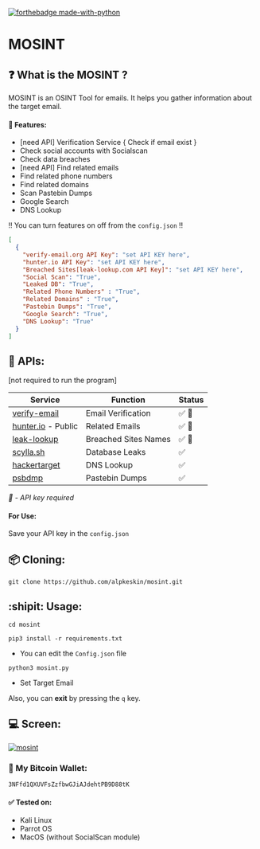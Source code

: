 [![forthebadge made-with-python](http://ForTheBadge.com/images/badges/made-with-python.svg)](https://www.python.org/)

# MOSINT


## :question: What is the MOSINT ?
MOSINT is an OSINT Tool for emails.
It helps you gather information about the target email.
#### :briefcase: Features:
  - [need API] Verification Service { Check if email exist }
  - Check social accounts with Socialscan
  - Check data breaches
  - [need API] Find related emails
  - Find related phone numbers
  - Find related domains
  - Scan Pastebin Dumps
  - Google Search
  - DNS Lookup
  
  :bangbang: You can turn features on off from the `config.json` :bangbang:
  
  ```json
  [
    {
      "verify-email.org API Key": "set API KEY here",
      "hunter.io API Key": "set API KEY here",
      "Breached Sites[leak-lookup.com API Key]": "set API KEY here",
      "Social Scan": "True",
      "Leaked DB": "True",
      "Related Phone Numbers" : "True",
      "Related Domains" : "True",
      "Pastebin Dumps": "True",
      "Google Search": "True",
      "DNS Lookup": "True"
    }
]
  ```

## :key: APIs:
[not required to run the program]

| Service | Function | Status |
|-|-|-|
| [verify-email](https://verify-email.org/) | Email Verification | :white_check_mark: :key: |
| [hunter.io](https://hunter.io/) - Public | Related Emails | :white_check_mark: :key: |
| [leak-lookup](https://leak-lookup.com/) | Breached Sites Names | :white_check_mark: :key: |
| [scylla.sh](https://scylla.sh/) | Database Leaks | :white_check_mark: |
| [hackertarget](https://hackertarget.com/) | DNS Lookup | :white_check_mark: |
| [psbdmp](https://psbdmp.ws/) | Pastebin Dumps | :white_check_mark: |

*:key: - API key required* 

#### For Use:
Save your API key in the `config.json`


## :package: Cloning:
`git clone https://github.com/alpkeskin/mosint.git`

## :shipit: Usage:
`cd mosint`

`pip3 install -r requirements.txt`

- You can edit the `Config.json` file

`python3 mosint.py`

- Set Target Email

Also, you can **exit** by pressing the `q` key.

## :computer: Screen:

[![mosint](https://asciinema.org/a/2vXl00ACUTpPULeQsYcDiFsXy.svg)](https://asciinema.org/a/2vXl00ACUTpPULeQsYcDiFsXy)

### :money_with_wings: My Bitcoin Wallet:
`3NFfd1QXUVFsZzfbwGJiAJdehtPB9D88tK`

#### :white_check_mark: Tested on:
- Kali Linux
- Parrot OS
- MacOS (without SocialScan module)
